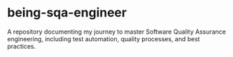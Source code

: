 # being-sqa-engineer
A repository documenting my journey to master Software Quality Assurance engineering, including test automation, quality processes, and best practices.
